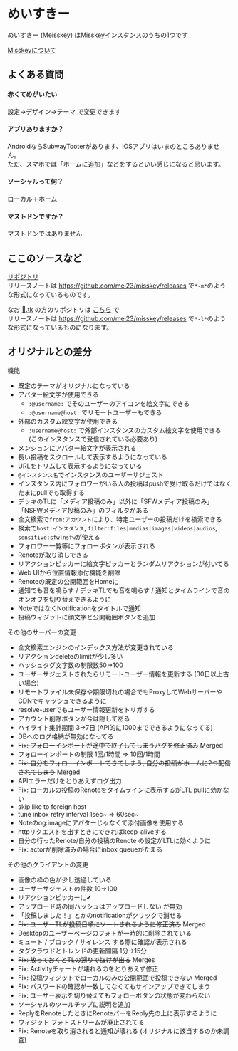 # めいすきー

めいすきー (Meisskey) はMisskeyインスタンスのうちの1つです

[Misskeyについて](https://joinmisskey.github.io/ja/)

## よくある質問

#### 赤くてめがいたい
設定→デザイン→テーマ で変更できます

#### アプリありますか？  
AndroidならSubwayTooterがあります、iOSアプリはいまのところありません。  
ただ、スマホでは「ホームに追加」などをするといい感じになると思います。

#### ソーシャルって何？  
ローカル＋ホーム

#### マストドンですか？
マストドンではありません

## ここのソースなど

[リポジトリ](https://github.com/mei23/misskey/tree/mei-m544)  
リリースノートは https://github.com/mei23/misskey/releases で`*-m*`のような形式になっているものです。

なお [💛.tk](https://xn--6r8h.tk/) の方のリポジトリは [こちら](https://github.com/mei23/misskey/tree/mei-love) で  
リリースノートは https://github.com/mei23/misskey/releases で`*-l*`のような形式になっているものになります。

## オリジナルとの差分

機能
- 既定のテーマがオリジナルになっている
- アバター絵文字が使用できる
  - `:@username:` でそのユーザーのアイコンを絵文字にできる
  - `:@username@host:` でリモートユーザーもできる
- 外部のカスタム絵文字が使用できる
  - `:username@host:` で外部インスタンスのカスタム絵文字を使用できる  
    (このインスタンスで受信されている必要あり)
- メンションにアバター絵文字が表示される
- 長い投稿をスクロールして表示するようになっている
- URLをトリムして表示するようになっている
- `@インスタンス名`でインスタンスのユーザーサジェスト
- インスタンス内にフォロワーがいる人の投稿はpushで受け取るだけではなくたまにpullでも取得する
- デッキのTLに「メディア投稿のみ」以外に「SFWメディア投稿のみ」「NSFWメディア投稿のみ」のフィルタがある
- 全文検索で`from:アカウント`により、特定ユーザーの投稿だけを検索できる
- 検索で`host:インスタンス`, `filter:files|medias|images|videos|audios`, `sensitive:sfw|nsfw`が使える
- フォロワー一覧等にフォローボタンが表示される
- Renoteが取り消しできる
- リアクションピッカーに絵文字ピッカーとランダムリアクションが付いてる
- Web UIから位置情報添付機能を削除
- Renoteの既定の公開範囲をHomeに
- 通知でも音を鳴らす / デッキTLでも音を鳴らす / 通知とタイムラインで音のオンオフを切り替えできるように
- NoteではなくNotificationをタイトルで通知
- 投稿ウィジットに顔文字と公開範囲ボタンを追加

その他のサーバーの変更
- 全文検索エンジンのインデックス方法が変更されている
- リアクションdeleteのlimitが少し多い
- ハッシュタグ文字数の制限数50→100
- ユーザーサジェストされたらリモートユーザー情報を更新する (30日以上古い場合)
- リモートファイル未保存や期限切れの場合でもProxyしてWebサーバーやCDNでキャッシュできるように
- resolve-userでもユーザー情報更新をトリガする
- アカウント削除ボタンが今は隠してある
- ハイライト集計期間 3→7日 (API的に1000までできるようになってる)
- DBへのログ格納が無効になってる
- ~~Fix: フォローインポートが途中で終了してしまうバグを修正済み~~ Merged
- フォローインポートの制限 1回/1時間 => 10回/1時間
- ~~Fix: 自分をフォローインポートできてしまう, 自分の投稿がホームに2つ配信されてしまう~~ Merged
- APIエラーだけをとりあえずログ出力
- Fix: ローカルの投稿のRenoteをタイムラインに表示するがLTL pullに効かない
- skip like to foreign host
- tune inbox retry interval 1sec~ => 60sec~
- Noteのog:imageにアバターじゃなくて添付画像を使用する
- httpリクエストを出すときにできればkeep-aliveする
- 自分の行ったRenote/自分の投稿のRenote の設定がLTLに効くように
- Fix: actorが削除済みの場合にinbox queueがたまる

その他のクライアントの変更
- 画像の枠の色が少し透過している
- ユーザーサジェストの件数 10→100
- リアクションピッカーに✔
- アップロード時の同ハッシュはアップロードしない が無効
- 「投稿しました！」とかのnotificationがクリックで消せる
- ~~Fix: ユーザーTLが投稿日順にソートされるように修正済み~~ Merged
- Desktopのユーザーページのフォトが一時的に削除されている
- ミュート / ブロック / サイレンス する際に確認が表示される
- タグクラウドとトレンドの更新間隔 1分→15分
- ~~Fix: 放っておくとTLの遡りで抜けが出る~~ Merges
- Fix: Activityチャートが壊れるのをとりあえず修正
- ~~Fix: 投稿ウィジットでローカルのみの公開範囲で投稿できない~~ Merged
- Fix: パスワードの確認が一致してなくてもサインアップできてしまう
- Fix: ユーザー表示を切り替えてもフォローボタンの状態が変わらない
- ソーシャルのツールチップに説明を追加
- ReplyをRenoteしたときにRenoteバーをReply先の上に表示するように
- ウィジット フォトストリームが廃止されてる
- Fix: Renoteを取り消されると通知が壊れる (オリジナルに該当するのか未調査)
